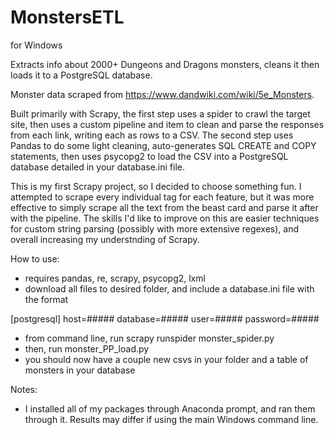 # MonstersETL

for Windows


Extracts info about 2000+ Dungeons and Dragons monsters, cleans it then loads it to a PostgreSQL database.

Monster data scraped from https://www.dandwiki.com/wiki/5e_Monsters.

Built primarily with Scrapy, the first step uses a spider to crawl the target site, then uses a custom pipeline and item to clean and parse the responses from each link, writing each as rows to a CSV.  The second step uses Pandas to do some light cleaning, auto-generates SQL CREATE and COPY statements, then uses psycopg2 to load the CSV into a PostgreSQL database detailed in your database.ini file.

This is my first Scrapy project, so I decided to choose something fun.  I attempted to scrape every individual tag for each feature, but it was more effective to simply scrape all the text from the beast card and parse it after with the pipeline.  The skills I'd like to improve on this are easier techniques for custom string parsing (possibly with more extensive regexes), and overall increasing my understnding of Scrapy.

How to use:

- requires pandas, re, scrapy, psycopg2, lxml
- download all files to desired folder, and include a database.ini file with the format

[postgresql]
host=##### 
database=##### 
user=##### 
password=#####

- from command line, run scrapy runspider monster_spider.py
- then, run monster_PP_load.py
- you should now have a couple new csvs in your folder and a table of monsters in your database

Notes:

- I installed all of my packages through Anaconda prompt, and ran them through it. Results may differ if using the main Windows command line.

